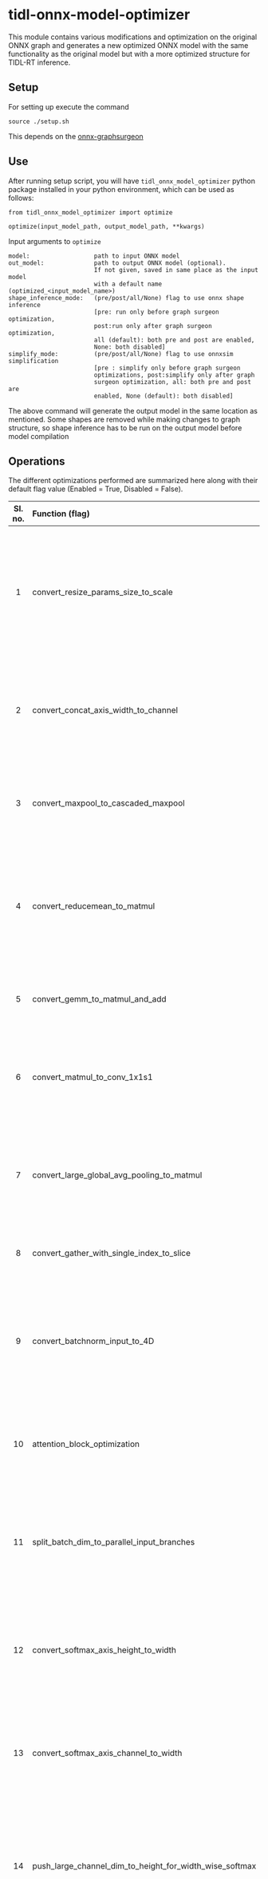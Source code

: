 # tidl-onnx-model-optimizer
This module contains various modifications and optimization on the original ONNX graph and generates a new optimized ONNX model with the same functionality as the original model but with a more optimized structure for TIDL-RT inference.

## Setup
For setting up execute the command

    source ./setup.sh

This depends on the [onnx-graphsurgeon](https://github.com/NVIDIA/TensorRT/tree/master/tools/onnx-graphsurgeon)

## Use
After running setup script, you will have `tidl_onnx_model_optimizer` python package installed in your python environment, which can be used as follows:

    from tidl_onnx_model_optimizer import optimize

    optimize(input_model_path, output_model_path, **kwargs)

Input arguments to `optimize`

    model:                  path to input ONNX model
    out_model:              path to output ONNX model (optional).
                            If not given, saved in same place as the input model
                            with a default name (optimized_<input_model_name>)
    shape_inference_mode:   (pre/post/all/None) flag to use onnx shape inference
                            [pre: run only before graph surgeon optimization,
                            post:run only after graph surgeon optimization,
                            all (default): both pre and post are enabled,
                            None: both disabled]
    simplify_mode:          (pre/post/all/None) flag to use onnxsim simplification
                            [pre : simplify only before graph surgeon
                            optimizations, post:simplify only after graph
                            surgeon optimization, all: both pre and post are
                            enabled, None (default): both disabled]


The above command will generate the output model in the same location as mentioned. Some shapes are removed while making changes to graph structure, so shape inference has to be run on the output model before model compilation


## Operations
The different optimizations performed are summarized here along with their default flag value (Enabled = True, Disabled = False).

| Sl. no. | Function (flag)                       | Summary                               |       Default     |
|:------: | :------------------------------------ |:------------------------------------: | :---------------- |
| 1 | convert_resize_params_size_to_scale | Resize operator can specify either size of scale parameter in input, but TIDL does not support size input params. This function converts size to corresposding scale. For e.g, with input [3, 256, 256] and size input [3, 128, 128], it will convert to scales [1, 2, 2]| True |
| 2 | convert_concat_axis_width_to_channel | TIDL only supports concat on channel axis. This function converts Concat layer with width axis to Concat layer with channel axis adjusting the input and output accordingly with Reshapes | False |
| 3 | convert_maxpool_to_cascaded_maxpool | The MaxPool layer with large kernel (> 3x3) is replaced with cascaded MaxPool layers wiht 3x3 kernel. Assume that the kernel size is NxN where N is odd | False |
| 4 | convert_reducemean_to_matmul | The ReduceMean layer is replaced with the cascaded multiple layers, e.g., "Reshape + MatMul + Reshape". The attribute, "axes" of ReduceMean should be W and H dimension. ReduceMean in channel dimension is not supported | False |
| 5 | convert_gemm_to_matmul_and_add | Gemm layer with constant B input in converted to Matmul and Gemm bias (if exists) is converted to a following Add layer | True |
| 6 | convert_matmul_to_conv_1x1s1 | Function to convert MatMul layer to Convolution with kernel 1x1, stride 1x1. Only works for MatMuls with input dimensions not equal to 3 (i.e., 2 or >= 4 works) | False |
| 7 | convert_large_global_avg_pooling_to_matmul | Global average pooling with large HxW values might be unoptimal, converting the input with a reshape from HxW to 1xHW and doing MatMul with a const tensor of dim HWx1 and value of 1/HW | True |
| 8 | convert_gather_with_single_index_to_slice | Gather layer with a single index = t, can be converted to Slice [t, t+1] on the same axis | True |
| 9 | convert_batchnorm_input_to_4D |  Batchnorm input with less than 4 dimension is converted to 4 dimension by adding 1's at the end, done using Reshaped before and after the layer. TIDL supports only 4D batchnorm (NCHW) with batchnorm on the channel | True |
| 10 | attention_block_optimization | Attention block optimization function, identifies attention blocks and performs TIDL specific optimizations on the attention blocks as a whole | False |
| 11 | split_batch_dim_to_parallel_input_branches | If network has batch dimensions to some layers which does not suppport batch dim in TIDL framework, duplicate the layer and split in multiple branches so as each batch gets treated as different input to different branch | False |
| 12 | convert_softmax_axis_height_to_width | The SoftMax layer with operation in the height dimension is replaced with Transpose -> SoftMax -> Transpose to satisfy constraint of SoftMax layer only occuring in width dimension | True |
| 13 | convert_softmax_axis_channel_to_width | The SoftMax layer with operation in the channel dimension is replaced with Transpose -> SoftMax -> Transpose to satisfy constraint of SoftMax layer only occuring in width dimension | True |
| 14 | push_large_channel_dim_to_height_for_width_wise_softmax | When a softmax has high value of dimensions channel and upper it performs unoptimal. But reshaping the shape to have a larger height can make it more efficient. Hence Softmax is changed to Reshape -> Softmax -> Reshape | True |
| 15 | convert_conv_large_pad_to_smaller_kernel | Convolution layer with large kernels and small inputs might be unsupported when pad is greater than the input dimension. This can be converted to Conv with smaller kernel and less pad for support | False |
| 16 | expand_layernorm_to_component_ops | The LayerNormalization-17 layer from ONNX is not supported by TIDL. We can expand this layer to it's fundamental operators to make it supported in TIDL | True |
| 17 | push_matmul_channel_in_height | Matmul layers with one input broadcasted across channel and other input with small plane size can have the channel and height axis merged to get optimized performance | False |
| 18 | expand_slice_across_multiple_axis | Slice along a single axis is currently supported for TIDL import. This will split the slice into multiple slices each acting on a single axis. | True |
| 19 | convert_instancenorm_to_layernorm | InstanceNormalisation is not supported in TIDL, converting it to LayerNorm with the same functionality. | True |
| 20 | convert_unsqueeze_to_reshape | Converts the Unsqueeze layer to reshape layer for support. | True |


### NOTE
1. This module performs some optimizations on the model and one of the optimization is in early stage named as "split_batch_dim_to_parallel_input_branches". This optimization changes a network with its partial structure with batch to multiple parallel branches in order to have TIDL-RT compatible structure. As of now the "batch specific optimization" is **experimental and at early stage** and require user to provide the start and end node names where the batch dimension needs to be replaced with parallel branches. (*Check batch.py for these two global variables named START_NODE_NAME and END_NODE_NAME*) In future support will be added to automatically detect these nodes and these variables will be removed.
2. Two optimization rules provided in (RGB_YUV_model_converter.py and onnx_model_opt.py) placed  at one directory above shall be combined with this module in future, but currently can be continued to be used as independent optimization scripts